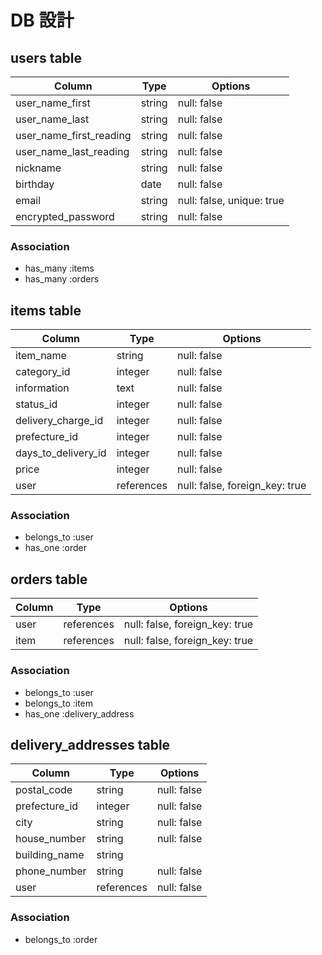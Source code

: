 # DB 設計

## users table

| Column                      | Type        | Options                   |
|---------------------------- |-------------|---------------------------|
| user_name_first             | string      | null: false               |
| user_name_last              | string      | null: false               |
| user_name_first_reading     | string      | null: false               |
| user_name_last_reading      | string      | null: false               |
| nickname                    | string      | null: false               |
| birthday                    | date        | null: false               |
| email                       | string      | null: false, unique: true |
| encrypted_password          | string      | null: false               |

### Association

* has_many :items
* has_many :orders

## items table

| Column               | Type       | Options                        |
|----------------------|------------|--------------------------------|
| item_name            | string     | null: false                    |
| category_id          | integer    | null: false                    |
| information          | text       | null: false                    |
| status_id            | integer    | null: false                    |
| delivery_charge_id   | integer    | null: false                    |
| prefecture_id        | integer    | null: false                    |
| days_to_delivery_id  | integer    | null: false                    |
| price                | integer    | null: false                    |
| user                 | references | null: false, foreign_key: true |

### Association

- belongs_to :user
- has_one    :order

## orders table

| Column      | Type       | Options                        |
|-------------|------------|--------------------------------|
| user        | references | null: false, foreign_key: true |
| item        | references | null: false, foreign_key: true |

### Association

- belongs_to :user
- belongs_to :item
- has_one    :delivery_address


## delivery_addresses table

| Column           | Type       | Options       |
|------------------|------------|---------------|
| postal_code      | string     | null: false   |
| prefecture_id    | integer    | null: false   |
| city             | string     | null: false   |
| house_number     | string     | null: false   |
| building_name    | string     |               |
| phone_number     | string     | null: false   |
| user             | references | null: false   |

### Association

- belongs_to :order
